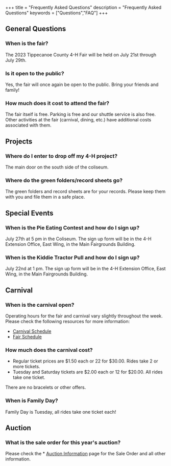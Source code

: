 +++
title = "Frequently Asked Questions"
description = "Frequently Asked Questions"
keywords = ["Questions","FAQ"]
+++

## General Questions

### When is the fair?

The 2023 Tippecanoe County 4-H Fair will be held on July 21st through July 29th.

### Is it open to the public?

Yes, the fair will once again be open to the public. Bring your friends and family!

### How much does it cost to attend the fair?

The fair itself is free. Parking is free and our shuttle service is also free. Other activities at the fair (carnival, dining, etc.) have additional costs associated with them. 

## Projects

### Where do I enter to drop off my 4-H project?

The main door on the south side of the coliseum.

### Where do the green folders/record sheets go?

The green folders and record sheets are for your records. Please keep them with you and file them in a safe place.

## Special Events

### When is the Pie Eating Contest and how do I sign up?

July 27th at 5 pm in the Coliseum. The sign up form will be in the 4-H Extension Office, East Wing, in the Main Fairgrounds Building.

### When is the Kiddie Tractor Pull and how do I sign up?

July 22nd at 1 pm. The sign up form will be in the 4-H Extension Office, East Wing, in the Main Fairgrounds Building.

## Carnival

### When is the carnival open?

Operating hours for the fair and carnival vary slightly throughout the week. Please check the following resources for more information:

* [Carnival Schedule](/2023/carnival)
* [Fair Schedule](/2023/schedule)

### How much does the carnival cost?

* Regular ticket prices are $1.50 each or 22 for $30.00. Rides take 2 or more tickets.
* Tuesday and Saturday tickets are $2.00 each or 12 for $20.00. All rides take one ticket.

There are no bracelets or other offers.

### When is Family Day?

Family Day is Tuesday, all rides take one ticket each!

## Auction

### What is the sale order for this year's auction?

Please check the * [Auction Information](/2023/schedule) page for the Sale Order and all other information.
